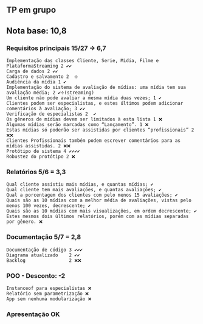 ## TP em grupo

## Nota base: 10,8

### Requisitos principais 15/27 -> 6,7
	Implementação das classes Cliente, Serie, Midia, Filme e PlataformaStreaming 2 ✔✔
	Carga de dados 2 ✔✔
	Cadastro e salvamento 2  ➗
	Audiência da mídia 1 ✔ 
	Implementação do sistema de avaliação de mídias: uma mídia tem sua avaliação média; 2 ✔➗(streaming)
	Um cliente não pode avaliar a mesma mídia duas vezes; 1 ✔
	Clientes podem ser especialistas, e estes últimos podem adicionar comentários à avaliação; 3 ✔✔
	Verificação de especialistas 2  ✔
	Os gêneros de mídias devem ser limitados à esta lista 1 ❌
	Algumas mídias serão marcadas como “Lançamento”. 1 ❌
	Estas mídias só poderão ser assistidas por clientes “profissionais” 2 ❌❌
	Clientes Profissionais também podem escrever comentários para as mídias assistidas. 2 ❌❌
	Protótipo de sistema 4 ✔✔✔✔
	Robustez do protótipo 2 ❌

### Relatórios 5/6 = 3,3
	Qual cliente assistiu mais mídias, e quantas mídias; ✔
	Qual cliente tem mais avaliações, e quantas avaliações; ✔
	Qual a porcentagem dos clientes com pelo menos 15 avaliações; ✔
	Quais são as 10 mídias com a melhor média de avaliações, vistas pelo menos 100 vezes, decrescente; ✔
	Quais são as 10 mídias com mais visualizações, em ordem decrescente; ✔
	Estes mesmos dois últimos relatórios, porém com as mídias separadas por gênero. ❌

### Documentação 5/7 = 2,8
	Documentação de código 3 ✔✔✔
	Diagrama atualizado    2 ✔✔
	Backlog 			   2 ❌❌
	
### POO - Desconto: -2
	Instanceof para especialistas ❌
	Relatório sem parametrização ❌
	App sem nenhuma modularização ❌
	
### Apresentação OK


	